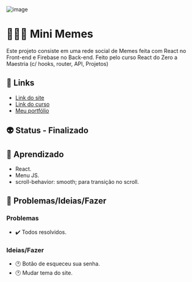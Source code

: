 ![image](https://user-images.githubusercontent.com/88604193/228046324-876d2ae6-3730-4967-bf3a-22a16709058a.png)
<h1>👩🏽‍💻 Mini Memes</h1>
<p>Este projeto consiste em uma rede social de Memes feita com React no Front-end e Firebase no Back-end. Feito pelo curso React do Zero a Maestria (c/ hooks, router, API, Projetos)</p>
<h2>🎯 Links</h2>
<ul>
  <li>
    <a href="#" target="_blank">Link do site</a>
  </li>
  <li>
    <a href="https://www.udemy.com/share/106ezS3@yy2hCdMUGz87RDoySH2BOS60Gpa2vkXQG_MzO4gK9McxYY7vSD-YYgJI9B09QaITqw==/" target="_blank">Link do curso</a>
  </li>
  <li>
    <a href="https://sabrinaalvesbrito.com.br" target="_blank">Meu portfólio</a>
  </li>
</ul>
<h2>👽 Status - Finalizado</h2>
<h2>🧐 Aprendizado</h2>
<ul>
  <li>React.</li>
  <li>Menu JS.</li>
  <li>scroll-behavior: smooth; para transição no scroll.</li>
</ul>
<h2>👀 Problemas/Ideias/Fazer</h2>
<h3>Problemas</h3>
<ul>
  <li>✔️ Todos resolvidos.</li>
</ul>
<h3>Ideias/Fazer</h3>
<ul>
  <li>🕐 Botão de esqueceu sua senha.</li>
  <li>🕐 Mudar tema do site.</li>
</ul>
<!-- ❌ ✔️ 🕐 -->
